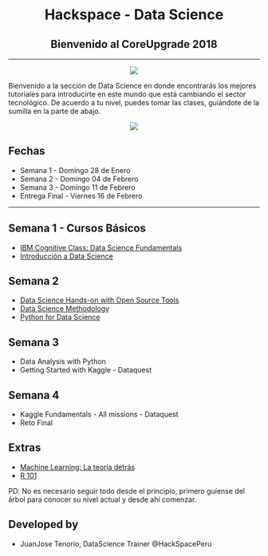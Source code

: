<h1 align="center">
    Hackspace - Data Science
</h1>

<h2 align="center">
    Bienvenido al CoreUpgrade 2018
</h2>

***


<p align="center">
<img src="https://www.e-quipu.pe/dinamic/equipo/232x232/croppedImg_fVuvBfQyLW.jpeg">
</p>

Bienvenido a la sección de Data Science en donde encontrarás los mejores tutoriales para introducirte en este mundo que está cambiando el sector tecnológico.
De acuerdo a tu nivel, puedes tomar las clases, guiándote de la sumilla en la parte de abajo.

<p align="center">
<img src="https://i.imgur.com/iJAgLmZ.png">
</p>


## Fechas

* Semana 1 - Domingo 28 de Enero
* Semana 2 - Domingo 04 de Febrero
* Semana 3 - Domingo 11 de Febrero
* Entrega Final - Viernes 16 de Febrero

***

## Semana 1 - Cursos Básicos

* [IBM Cognitive Class: Data Science Fundamentals](https://cognitiveclass.ai/learn/data-science/)
* [Introducción a Data Science](https://cognitiveclass.ai/courses/data-science-101/)

## Semana 2

* [Data Science Hands-on with Open Source Tools](https://cognitiveclass.ai/courses/data-science-hands-open-source-tools-2/)
* [Data Science Methodology](https://cognitiveclass.ai/courses/data-science-methodology-2/)
* [Python for Data Science](https://cognitiveclass.ai/courses/python-for-data-science/)

## Semana 3

* Data Analysis with Python
* Getting Started with Kaggle - Dataquest

## Semana 4

* Kaggle Fundamentals - All missions - Dataquest
* Reto Final

## Extras

* [Machine Learning: La teoría detrás](https://www.coursera.org/learn/machine-learning)
* [R 101](https://cognitiveclass.ai/courses/r-101/)

PD: No es necesario seguir todo desde el principio, primero guíense del árbol para conocer su nivel actual y desde ahí comenzar.


## Developed by

* JuanJose Tenorio, DataScience Trainer @HackSpacePeru
